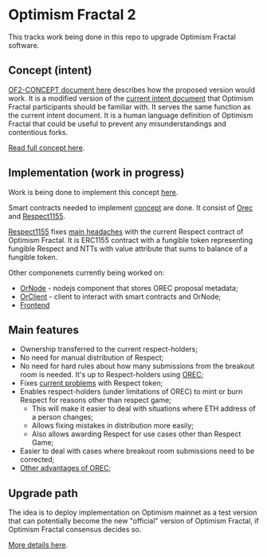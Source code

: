# Optimism Fractal 2

This tracks work being done in this repo to upgrade Optimism Fractal software.

## Concept (intent)

[OF2-CONCEPT document here](./OF2-CONCEPT.md) describes how the proposed version would work. It is a modified version of the [current intent document](../of1/OP_Fractal_Intent_V2.pdf) that Optimism Fractal participants should be familiar with. It serves the same function as the current intent document. It is a human language definition of Optimism Fractal that could be useful to prevent any misunderstandings and contentious forks.

[Read full concept here](./OF2-CONCEPT.md).

## Implementation (work in progress)

Work is being done to implement this concept [here](../../../impl).

Smart contracts needed to implement [concept](#concept-intent) are done. It consist of [Orec](../../../impl/orec/sc/) and [Respect1155](../../../impl/respect/sc/).

[Respect1155](../../../impl/respect/sc/) fixes [main headaches](https://www.notion.so/edencreators/Improve-representation-of-Respect-on-block-explorers-1201d818ff3a430fa662e4d5e398fb79) with the current Respect contract of Optimism Fractal. It is ERC1155 contract with a fungible token representing fungible Respect and NTTs with value attribute that sums to balance of a fungible token.

Other componenets currently being worked on:
* [OrNode](../../../impl/ornode/) - nodejs component that stores OREC proposal metadata; 
* [OrClient](../../../impl/orclient) - client to interact with smart contracts and OrNode;
* [Frontend](../../../impl/orec/gui/)

## Main features

* Ownership transferred to the current respect-holders;
* No need for manual distribution of Respect;
* No need for hard rules about how many submissions from the breakout room is needed. It's up to Respect-holders using [OREC](../../OREC.md);
* Fixes [current problems](https://www.notion.so/edencreators/Improve-representation-of-Respect-on-block-explorers-1201d818ff3a430fa662e4d5e398fb79) with Respect token;
* Enables respect-holders (under limitations of OREC) to mint or burn Respect for reasons other than respect game;
  * This will make it easier to deal with situations where ETH address of a person changes;
  * Allows fixing mistakes in distribution more easily;
  * Also allows awarding Respect for use cases other than Respect Game;
* Easier to deal with cases where breakout room submissions need to be corrected;
* [Other advantages of OREC](../../OREC.md#rationale);

## Upgrade path

The idea is to deploy implementation on Optimism mainnet as a test version that can potentially become the new "official" version of Optimism Fractal, if Optimism Fractal consensus decides so. 

[More details here](./UPGRADE_PATH.md).

<!-- TODO: ask for feedback -->
